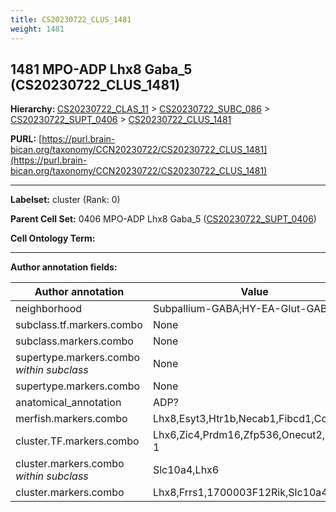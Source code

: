 ```yaml
---
title: CS20230722_CLUS_1481
weight: 1481
---
```

## 1481 MPO-ADP Lhx8 Gaba_5 (CS20230722_CLUS_1481)
<b>Hierarchy: </b>
[CS20230722_CLAS_11](../CS20230722_CLAS_11) >
[CS20230722_SUBC_086](../CS20230722_SUBC_086) >
[CS20230722_SUPT_0406](../CS20230722_SUPT_0406) >
[CS20230722_CLUS_1481](../CS20230722_CLUS_1481)

**PURL:** [https://purl.brain-bican.org/taxonomy/CCN20230722/CS20230722_CLUS_1481](https://purl.brain-bican.org/taxonomy/CCN20230722/CS20230722_CLUS_1481)

---


**Labelset:** cluster (Rank: 0)

**Parent Cell Set:** 0406 MPO-ADP Lhx8 Gaba_5 ([CS20230722_SUPT_0406](../CS20230722_SUPT_0406))



**Cell Ontology Term:** 

[MARKER GENES.]: #


---

[TRANSFERRED ANNOTATIONS.]: #


[AUTHOR ANNOTATION FIELDS.]: #


**Author annotation fields:**

| Author annotation | Value |
|-------------------|-------|
|neighborhood|Subpallium-GABA;HY-EA-Glut-GABA|
|subclass.tf.markers.combo|None|
|subclass.markers.combo|None|
|supertype.markers.combo _within subclass_|None|
|supertype.markers.combo|None|
|anatomical_annotation|ADP?|
|merfish.markers.combo|Lhx8,Esyt3,Htr1b,Necab1,Fibcd1,Ccbe1|
|cluster.TF.markers.combo|Lhx6,Zic4,Prdm16,Zfp536,Onecut2,Nkx2-1|
|cluster.markers.combo _within subclass_|Slc10a4,Lhx6|
|cluster.markers.combo|Lhx8,Frrs1,1700003F12Rik,Slc10a4|
